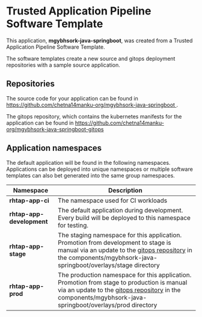 # Trusted Application Pipeline Software Template

This application, **mgybhsork-java-springboot**, was created from a Trusted Application Pipeline Software Template.

The software templates create a new source and gitops deployment repositories with a sample source application. 

## Repositories

The source code for your application can be found in [https://github.com/chetna14manku-org/mgybhsork-java-springboot ](https://github.com/chetna14manku-org/mgybhsork-java-springboot ).
 
The gitops repository, which contains the kubernetes manifests for the application can be found in 
[https://github.com/chetna14manku-org/mgybhsork-java-springboot-gitops ](https://github.com/chetna14manku-org/mgybhsork-java-springboot-gitops ) 

## Application namespaces 

The default application will be found in the following namespaces. Applications can be deployed into unique namespaces or multiple software templates can also bet generated into the same group namespaces.  

|  Namespace   |  Description   |  
| -------- | -------- |
| **rhtap-app-ci** | The namespace used for CI workloads |
| **rhtap-app-development** | The default application during development. Every build will be deployed to this namespace for testing. |
| **rhtap-app-stage** | The staging namespace for this application. Promotion from development to stage is manual via an update to the [gitops repository](https://github.com/chetna14manku-org/mgybhsork-java-springboot-gitops ) in the components/mgybhsork-java-springboot/overlays/stage directory |
| **rhtap-app-prod** | The production namespace for this application. Promotion from stage to production is manual via an update to the [gitops repository](https://github.com/chetna14manku-org/mgybhsork-java-springboot-gitops ) in the components/mgybhsork-java-springboot/overlays/prod directory |